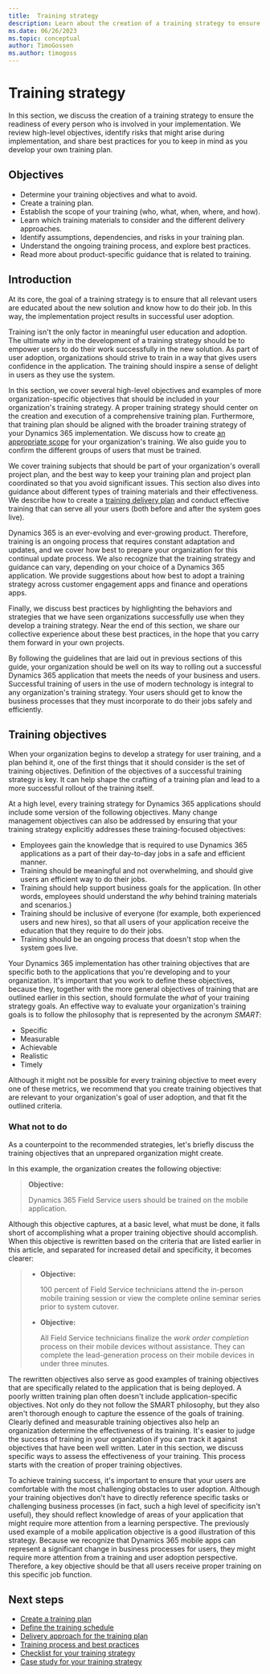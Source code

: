 ```yaml
---
title:  Training strategy
description: Learn about the creation of a training strategy to ensure the readiness of every person involved in your implementation.
ms.date: 06/26/2023
ms.topic: conceptual
author: TimoGossen
ms.author: timogoss
---
```


# Training strategy

In this section, we discuss the creation of a training strategy to ensure the readiness of every person who is involved in your implementation. We review high-level objectives, identify risks that might arise during implementation, and share best practices for you to keep in mind as you develop your own training plan.

## Objectives

- Determine your training objectives and what to avoid.
- Create a training plan.
- Establish the scope of your training (who, what, when, where, and how).
- Learn which training materials to consider and the different delivery approaches.
- Identify assumptions, dependencies, and risks in your training plan.
- Understand the ongoing training process, and explore best practices.
- Read more about product-specific guidance that is related to training.

## Introduction

At its core, the goal of a training strategy is to ensure that all relevant users are educated about the new solution and know how to do their job. In this way, the implementation project results in successful user adoption.

Training isn't the only factor in meaningful user education and adoption. The ultimate *why* in the development of a training strategy should be to empower users to do their work successfully in the new solution. As part of user adoption, organizations should strive to train in a way that gives users confidence in the application. The training should inspire a sense of delight in users as they use the system.

In this section, we cover several high-level objectives and examples of more organization-specific objectives that should be included in your organization's training strategy. A proper training strategy should center on the creation and execution of a comprehensive training plan. Furthermore, that training plan should be aligned with the broader training strategy of your Dynamics 365 implementation. We discuss how to create [an appropriate scope](training-strategy-training-plan-scope-and-audience.md) for your organization's training. We also guide you to confirm the different groups of users that must be trained.

We cover training subjects that should be part of your organization's overall project plan, and the best way to keep your training plan and project plan coordinated so that you avoid significant issues. This section also dives into guidance about different types of training materials and their effectiveness. We describe how to create a [training delivery plan](training-strategy-training-plan-delivery-approach.md) and conduct effective training that can serve all your users (both before and after the system goes live).

Dynamics 365 is an ever-evolving and ever-growing product. Therefore, training is an ongoing process that requires constant adaptation and updates, and we cover how best to prepare your organization for this continual update process. We also recognize that the training strategy and guidance can vary, depending on your choice of a Dynamics 365 application. We provide suggestions about how best to adopt a training strategy across customer engagement apps and finance and operations apps.

Finally, we discuss best practices by highlighting the behaviors and strategies that we have seen organizations successfully use when they develop a training strategy. Near the end of this section, we share our collective experience about these best practices, in the hope that you carry them forward in your own projects.

By following the guidelines that are laid out in previous sections of this guide, your organization should be well on its way to rolling out a successful Dynamics 365 application that meets the needs of your business and users. Successful training of users in the use of modern technology is integral to any organization's training strategy. Your users should get to know the business processes that they must incorporate to do their jobs safely and efficiently.

## Training objectives

When your organization begins to develop a strategy for user training, and a plan behind it, one of the first things that it should consider is the set of  training objectives. Definition of the objectives of a successful training strategy is key. It can help shape the crafting of a training plan and lead to a more successful rollout of the training itself.

At a high level, every training strategy for Dynamics 365 applications should include some version of the following objectives. Many change management objectives can also be addressed by ensuring that your training strategy explicitly addresses these training-focused objectives:

- Employees gain the knowledge that is required to use Dynamics 365 applications as a part of their day-to-day jobs in a safe and efficient manner.
- Training should be meaningful and not overwhelming, and should give users an efficient way to do their jobs.
- Training should help support business goals for the application. (In other words, employees should understand the *why* behind training materials and scenarios.)
- Training should be inclusive of everyone (for example, both experienced users and new hires), so that all users of your application receive the education that they require to do their jobs.
- Training should be an ongoing process that doesn't stop when the system goes live.

Your Dynamics 365 implementation has other training objectives that are specific both to the applications that you're developing and to your organization. It's important that you work to define these objectives, because they, together with the more general objectives of training that are outlined earlier in this section, should formulate the *what* of your training strategy goals. An effective way to evaluate your organization's training goals is to follow the philosophy that is represented by the acronym *SMART*:

- Specific
- Measurable
- Achievable
- Realistic
- Timely

Although it might not be possible for every training objective to meet every one of these metrics, we recommend that you create training objectives that are relevant to your organization's goal of user adoption, and that fit the outlined criteria.

### What not to do

As a counterpoint to the recommended strategies, let's briefly discuss the training objectives that an unprepared organization might create.

In this example, the organization creates the following objective:

> **Objective:**
>
> Dynamics 365 Field Service users should be trained on the mobile application.

Although this objective captures, at a basic level, what must be done, it falls short of accomplishing what a proper training objective should accomplish. When this objective is rewritten based on the criteria that are listed earlier in this article, and separated for increased detail and specificity, it becomes clearer:

> - **Objective:**
>
>    100 percent of Field Service technicians attend the in-person mobile training session or view the complete online seminar series prior to system cutover.
>
> - **Objective:**
>
>    All Field Service technicians finalize the *work order completion* process on their mobile devices without assistance. They can complete the lead-generation process on their mobile devices in under three minutes.

The rewritten objectives also serve as good examples of training objectives that are specifically related to the application that is being deployed. A poorly written training plan often doesn't include application-specific objectives. Not only do they not follow the SMART philosophy, but they also aren't thorough enough to capture the essence of the goals of training. Clearly defined and measurable training objectives also help an organization determine the effectiveness of its training. It's easier to judge the success of training in your organization if you can track it against objectives that have been well written. Later in this section, we discuss specific ways to assess the effectiveness of your training. This process starts with the creation of proper training objectives.

To achieve training success, it's important to ensure that your users are comfortable with the most challenging obstacles to user adoption. Although your training objectives don't have to directly reference specific tasks or challenging business processes (in fact, such a high level of specificity isn't useful), they should reflect knowledge of areas of your application that might require more attention from a learning perspective. The previously used example of a mobile application objective is a good illustration of this strategy. Because we recognize that Dynamics 365 mobile apps can represent a significant change in business processes for users, they might require more attention from a training and user adoption perspective. Therefore, a key objective should be that all users receive proper training on this specific job function.

## Next steps

- [Create a training plan](training-strategy-training-plan-scope-and-audience.md)
- [Define the training schedule](training-strategy-training-plan-schedule-and-materials.md)
- [Delivery approach for the training plan](training-strategy-training-plan-delivery-approach.md)
- [Training process and best practices](training-strategy-process-and-best-practices.md)
- [Checklist for your training strategy](training-strategy-checklist.md)
- [Case study for your training strategy](training-strategy-case-study.md)
